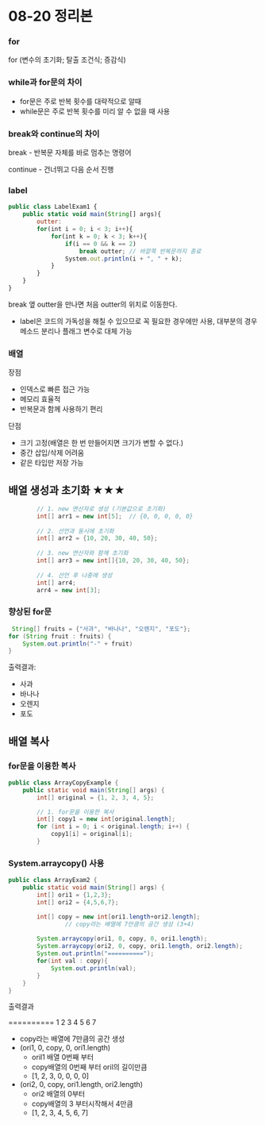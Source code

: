 # 08-20 정리본

### for

for (변수의 초기화; 탈출 조건식; 증감식)

### while과 for문의 차이

- for문은 주로 반복 횟수를 대략적으로 알때
- while문은 주로 반복 횟수를 미리 알 수 없을 때 사용

### break와 continue의 차이

break - 반복문 자체를 바로 멈추는 명령어

continue - 건너뛰고 다음 순서 진행

### label

```jsx
public class LabelExam1 {
    public static void main(String[] args){
        outter:
        for(int i = 0; i < 3; i++){
            for(int k = 0; k < 3; k++){
                if(i == 0 && k == 2)
                    break outter; // 바깥쪽 반복문까지 종료
                System.out.println(i + ", " + k);
            }
        }
    }
}
```

break 옆 outter을 만나면 처음 outter의 위치로 이동한다.

- label은 코드의 가독성을 해칠 수 있으므로 꼭 필요한 경우에만 사용, 대부분의 경우 메소드 분리나 플래그 변수로 대체 가능

### 배열

장점

- 인덱스로 빠른 접근 가능
- 메모리 효율적
- 반복문과 함께 사용하기 편리

단점

- 크기 고정(배열은 한 번 만들어지면 크기가 변할 수 없다.)
- 중간 삽입/삭제 어려움
- 같은 타입만 저장 가능

## 배열 생성과 초기화 ★★★

```java
        // 1. new 연산자로 생성 (기본값으로 초기화)
        int[] arr1 = new int[5];  // {0, 0, 0, 0, 0}
        
        // 2. 선언과 동시에 초기화
        int[] arr2 = {10, 20, 30, 40, 50};
        
        // 3. new 연산자와 함께 초기화
        int[] arr3 = new int[]{10, 20, 30, 40, 50};
        
        // 4. 선언 후 나중에 생성
        int[] arr4;
        arr4 = new int[3];
```

### 향상된 for문

```java
 String[] fruits = {"사과", "바나나", "오렌지", "포도"};
for (String fruit : fruits) {
	System.out.println("-" + fruit)
}
```

출력결과: 
- 사과
- 바나나
- 오렌지
- 포도

## 배열 복사

### for문을 이용한 복사

```java
public class ArrayCopyExample {
    public static void main(String[] args) {
        int[] original = {1, 2, 3, 4, 5};

        // 1. for문을 이용한 복사
        int[] copy1 = new int[original.length];
        for (int i = 0; i < original.length; i++) {
            copy1[i] = original[i];
        }
```

### System.arraycopy() 사용

```java
public class ArrayExam2 {
    public static void main(String[] args) {
        int[] ori1 = {1,2,3};
        int[] ori2 = {4,5,6,7};

        int[] copy = new int[ori1.length+ori2.length];
				// copy라는 배열에 7만큼의 공간 생성 (3+4)
					
        System.arraycopy(ori1, 0, copy, 0, ori1.length);
        System.arraycopy(ori2, 0, copy, ori1.length, ori2.length);
        System.out.println("==========");
        for(int val : copy){
            System.out.println(val);
        }
    }
}
```

출력결과

==========
1
2
3
4
5
6
7

- copy라는 배열에 7만큼의 공간 생성
- (ori1, 0, copy, 0, ori1.length)
    - oril1 배열 0번째 부터
    - copy배열의 0번째 부터 oril의 길이만큼
    - [1, 2, 3, 0, 0, 0, 0]
- (ori2, 0, copy, ori1.length, ori2.length)
    - ori2 배열의 0부터
    - copy배열의 3 부터시작해서 4만큼
    - [1, 2, 3, 4, 5, 6, 7]